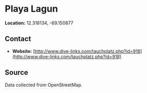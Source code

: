 # Playa Lagun

**Location:** 12.318134, -69.150877

## Contact

- **Website:** [http://www.dive-links.com/tauchplatz.php?id=918](http://www.dive-links.com/tauchplatz.php?id=918)

## Source

Data collected from OpenStreetMap.
